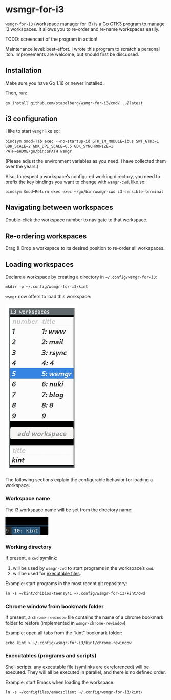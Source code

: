 # wsmgr-for-i3

`wsmgr-for-i3` (workspace manager for i3) is a Go GTK3 program to manage i3
workspaces. It allows you to re-order and re-name workspaces easily.

TODO: screencast of the program in action!

Maintenance level: best-effort. I wrote this program to scratch a personal
itch. Improvements are welcome, but should first be discussed.

## Installation

Make sure you have Go 1.16 or newer installed.

Then, run:
```
go install github.com/stapelberg/wsmgr-for-i3/cmd/...@latest
```

## i3 configuration

I like to start `wsmgr` like so:

```
bindsym $mod+Tab exec --no-startup-id GTK_IM_MODULE=ibus SWT_GTK3=1 GDK_SCALE=2 GDK_DPI_SCALE=0.5 GDK_SYNCHRONIZE=1 PATH=$HOME/go/bin:$PATH wsmgr
```

(Please adjust the environment variables as you need. I have collected them over
the years.)

Also, to respect a workspace’s configured working directory, you need to prefix
the key bindings you want to change with `wsmgr-cwd`, like so:

```
bindsym $mod+Return exec exec ~/go/bin/wsmgr-cwd i3-sensible-terminal
```

## Navigating between workspaces

Double-click the workspace number to navigate to that workspace.

## Re-ordering workspaces

Drag & Drop a workspace to its desired position to re-order all workspaces.

## Loading workspaces

Declare a workspace by creating a directory in `~/.config/wsmgr-for-i3`:

```
mkdir -p ~/.config/wsmgr-for-i3/kint
```

`wsmgr` now offers to load this workspace:

![](img/2021-10-21-wsmgr-kint-small.jpg)

The following sections explain the configurable behavior for loading a
workspace.

### Workspace name

The i3 workspace name will be set from the directory name:

![](img/2021-10-21-i3bar-kint-small.jpg)

### Working directory

If present, a `cwd` symlink:
1. will be used by `wsmgr-cwd` to start programs in the workspace’s `cwd`.
2. will be used for [executable files](#executables-programs-and-scripts).

Example: start programs in the most recent git repository:
```
ln -s ~/kint/chibios-teensy41 ~/.config/wsmgr-for-i3/kint/cwd
```

### Chrome window from bookmark folder

If present, a `chrome-rewindow` file contains the name of a chrome bookmark
folder to restore (implemented in `wsmgr-chrome-rewindow`)

Example: open all tabs from the “kint” bookmark folder:
```
echo kint > ~/.config/wsmgr-for-i3/kint/chrome-rewindow
```

### Executables (programs and scripts)

Shell scripts: any executable file (symlinks are dereferenced) will be
executed. They will all be executed in parallel, and there is no defined order.

Example: start Emacs when loading the workspace:
```
ln -s ~/configfiles/emacsclient ~/.config/wsmgr-for-i3/kint/
```
